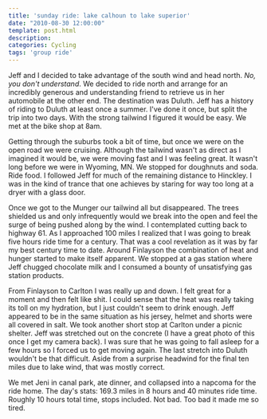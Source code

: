 ```yaml
---
title: 'sunday ride: lake calhoun to lake superior'
date: "2010-08-30 12:00:00"
template: post.html
description: 
categories: Cycling
tags: 'group ride'
---
```


Jeff and I decided to take advantage of the south wind and head north. *No, you don't understand*. We decided to ride north and arrange for an incredibly generous and understanding friend to retrieve us in her automobile at the other end. The destination was Duluth. Jeff has a history of riding to Duluth at least once a summer. I've done it once, but split the trip into two days. With the strong tailwind I figured it would be easy. We met at the bike shop at 8am.  
  
Getting through the suburbs took a bit of time, but once we were on the open road we were cruising. Although the tailwind wasn't as direct as I imagined it would be, we were moving fast and I was feeling great. It wasn't long before we were in Wyoming, MN. We stopped for doughnuts and soda. Ride food. I followed Jeff for much of the remaining distance to Hinckley. I was in the kind of trance that one achieves by staring for way too long at a dryer with a glass door.  
  
Once we got to the Munger our tailwind all but disappeared. The trees shielded us and only infrequently would we break into the open and feel the surge of being pushed along by the wind. I contemplated cutting back to highway 61. As I approached 100 miles I realized that I was going to break five hours ride time for a century. That was a cool revelation as it was by far my best century time to date. Around Finlayson the combination of heat and hunger started to make itself apparent. We stopped at a gas station where Jeff chugged chocolate milk and I consumed a bounty of unsatisfying gas station products.  
  
From Finlayson to Carlton I was really up and down. I felt great for a moment and then felt like shit. I could sense that the heat was really taking its toll on my hydration, but I just couldn't seem to drink enough. Jeff appeared to be in the same situation as his jersey, helmet and shorts were all covered in salt. We took another short stop at Carlton under a picnic shelter. Jeff was stretched out on the concrete (I have a great photo of this once I get my camera back). I was sure that he was going to fall asleep for a few hours so I forced us to get moving again. The last stretch into Duluth wouldn't be that difficult. Aside from a surprise headwind for the final ten miles due to lake wind, that was mostly correct.  
  
We met Jeni in canal park, ate dinner, and collapsed into a napcoma for the ride home. The day's stats: 169.3 miles in 8 hours and 40 minutes ride time. Roughly 10 hours total time, stops included. Not bad. Too bad it made me so tired.